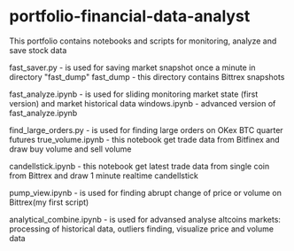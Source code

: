 # portfolio-financial-data-analyst
This portfolio contains notebooks and scripts for monitoring, analyze and save stock data

fast_saver.py - is used for saving market snapshot once a minute in directory "fast_dump"
fast_dump - this directory contains Bittrex snapshots

fast_analyze.ipynb - is used for sliding monitoring market state (first version) and market historical data
windows.ipynb - advanced version of fast_analyze.ipynb 

find_large_orders.py - is used for finding large orders on OKex BTC quarter futures
true_volume.ipynb - this notebook get trade data from Bitfinex and draw buy volume and sell volume

candellstick.ipynb - this notebook get latest trade data from single coin from Bittrex and draw 1 minute realtime candellstick

pump_view.ipynb - is used for finding abrupt change of price or volume on Bittrex(my first script)

analytical_combine.ipynb - is used for advansed analyse altcoins markets: processing of historical data, outliers finding, visualize price and volume data

